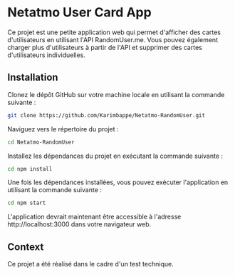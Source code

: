# Netatmo User Card App

Ce projet est une petite application web qui permet d'afficher des cartes d'utilisateurs en utilisant l'API RandomUser.me. Vous pouvez également charger plus d'utilisateurs à partir de l'API et supprimer des cartes d'utilisateurs individuelles.

## Installation

Clonez le dépôt GitHub sur votre machine locale en utilisant la commande suivante :

```bash
git clone https://github.com/Karimbappe/Netatmo-RandomUser.git
```
Naviguez vers le répertoire du projet :

```bash
cd Netatmo-RandomUser
```

Installez les dépendances du projet en exécutant la commande suivante :

```bash
cd npm install
```
Une fois les dépendances installées, vous pouvez exécuter l'application en utilisant la commande suivante :

```bash
cd npm start
```

L'application devrait maintenant être accessible à l'adresse http://localhost:3000 dans votre navigateur web.

## Context

Ce projet a été réalisé dans le cadre d'un test technique.

